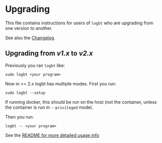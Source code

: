 # Upgrading

This file contains instructions for users of `logbt` who are upgrading from
one version to another.

See also the [Changelog](CHANGELOG.md).

## Upgrading from *v1.x* to *v2.x*

Previously you ran `logbt` like:

```
sudo logbt <your program>
```

Now in >= 2.x logbt has multiple modes. First you run:

```
sudo logbt --setup
```

If running docker, this should be run on the host (not the container, unless the container is run in `--privileged` mode).

Then you run:

```
logbt -- <your program>
```

See the [README for more detailed usage info](readme.md#usage)